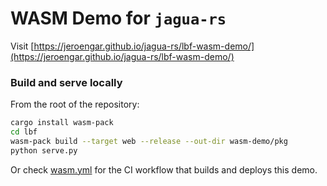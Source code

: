 # WASM Demo for `jagua-rs`

Visit [https://jeroengar.github.io/jagua-rs/lbf-wasm-demo/](https://jeroengar.github.io/jagua-rs/lbf-wasm-demo/)

### Build and serve locally

From the root of the repository:

```bash
cargo install wasm-pack
cd lbf
wasm-pack build --target web --release --out-dir wasm-demo/pkg
python serve.py
```

Or check [wasm.yml](../../.github/workflows/wasm.yml) for the CI workflow that builds and deploys this demo.